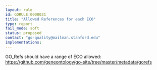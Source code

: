```yaml
---
layout: rule
id: GORULE:0000031
title: "Allowed References for each ECO"
type: report
fail_mode: soft
status: proposed
contact: "go-quality@mailman.stanford.edu"
implementations:
---
```

GO_Refs should have a range of ECO allowed: https://github.com/geneontology/go-site/tree/master/metadata/gorefs

